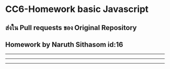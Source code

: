 # CC6-Homework basic Javascript  
## ส่งใน Pull requests ของ Original Repository  
## Homework by Naruth Sithasom id:16  
---  
---  
---  